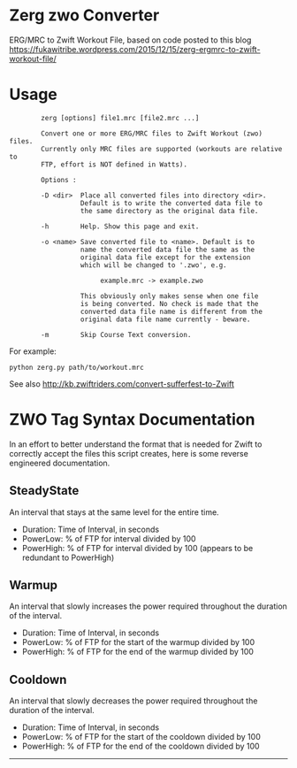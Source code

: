 # Zerg zwo Converter
ERG/MRC to Zwift Workout File, based on code posted to this blog https://fukawitribe.wordpress.com/2015/12/15/zerg-ergmrc-to-zwift-workout-file/

# Usage

```
        zerg [options] file1.mrc [file2.mrc ...]

        Convert one or more ERG/MRC files to Zwift Workout (zwo) files.
        Currently only MRC files are supported (workouts are relative to
        FTP, effort is NOT defined in Watts).

        Options :

        -D <dir>  Place all converted files into directory <dir>.
                  Default is to write the converted data file to
                  the same directory as the original data file.

        -h        Help. Show this page and exit.

        -o <name> Save converted file to <name>. Default is to
                  name the converted data file the same as the
                  original data file except for the extension
                  which will be changed to '.zwo', e.g.

                       example.mrc -> example.zwo

                  This obviously only makes sense when one file
                  is being converted. No check is made that the
                  converted data file name is different from the
                  original data file name currently - beware.

        -m        Skip Course Text conversion.
```

For example:

```
python zerg.py path/to/workout.mrc
```

See also http://kb.zwiftriders.com/convert-sufferfest-to-Zwift

# ZWO Tag Syntax Documentation
In an effort to better understand the format that is needed for Zwift to correctly accept the files this script creates, here is some reverse engineered documentation.

## SteadyState
An interval that stays at the same level for the entire time.
  - Duration: Time of Interval, in seconds
  - PowerLow: % of FTP for interval divided by 100
  - PowerHigh: % of FTP for interval divided by 100 (appears to be redundant to PowerHigh)
  

## Warmup
An interval that slowly increases the power required throughout the duration of the interval.
  - Duration: Time of Interval, in seconds
  - PowerLow: % of FTP for the start of the warmup divided by 100
  - PowerHigh: % of FTP for the end of the warmup divided by 100

## Cooldown
An interval that slowly decreases the power required throughout the duration of the interval.
  - Duration: Time of Interval, in seconds
  - PowerLow: % of FTP for the start of the cooldown divided by 100
  - PowerHigh: % of FTP for the end of the cooldown divided by 100
****